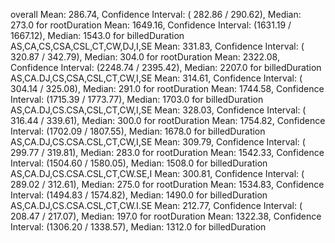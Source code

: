 overall
Mean:  286.74, Confidence Interval: ( 282.86 /  290.62), Median: 273.0 for rootDuration
Mean: 1649.16, Confidence Interval: (1631.19 / 1667.12), Median: 1543.0 for billedDuration
AS,CA,CS,CSA,CSL,CT,CW,DJ,I,SE
Mean:  331.83, Confidence Interval: ( 320.87 /  342.79), Median: 304.0 for rootDuration
Mean: 2322.08, Confidence Interval: (2248.74 / 2395.42), Median: 2207.0 for billedDuration
AS,CA.DJ,CS,CSA,CSL,CT,CW,I,SE
Mean:  314.61, Confidence Interval: ( 304.14 /  325.08), Median: 291.0 for rootDuration
Mean: 1744.58, Confidence Interval: (1715.39 / 1773.77), Median: 1703.0 for billedDuration
AS,CA.DJ,CS.CSA,CSL,CT,CW,I,SE
Mean:  328.03, Confidence Interval: ( 316.44 /  339.61), Median: 300.0 for rootDuration
Mean: 1754.82, Confidence Interval: (1702.09 / 1807.55), Median: 1678.0 for billedDuration
AS,CA.DJ,CS.CSA.CSL,CT,CW,I,SE
Mean:  309.79, Confidence Interval: ( 299.77 /  319.81), Median: 283.0 for rootDuration
Mean: 1542.33, Confidence Interval: (1504.60 / 1580.05), Median: 1508.0 for billedDuration
AS,CA.DJ,CS.CSA.CSL,CT,CW.SE,I
Mean:  300.81, Confidence Interval: ( 289.02 /  312.61), Median: 275.0 for rootDuration
Mean: 1534.83, Confidence Interval: (1494.83 / 1574.82), Median: 1490.0 for billedDuration
AS,CA.DJ,CS.CSA.CSL,CT,CW.I.SE
Mean:  212.77, Confidence Interval: ( 208.47 /  217.07), Median: 197.0 for rootDuration
Mean: 1322.38, Confidence Interval: (1306.20 / 1338.57), Median: 1312.0 for billedDuration
